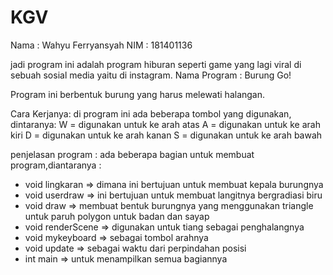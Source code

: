 # KGV
Nama : Wahyu Ferryansyah
NIM : 181401136

jadi program ini adalah program hiburan seperti game yang lagi viral
di sebuah sosial media yaitu di instagram.
Nama Program : Burung Go!

Program ini berbentuk burung yang harus melewati halangan.

Cara Kerjanya:
di program ini ada beberapa tombol yang digunakan, dintaranya:
W = digunakan untuk ke arah atas
A = digunakan untuk ke arah kiri
D = digunakan untuk ke arah kanan
S = digunakan untuk ke arah bawah

penjelasan program :
ada beberapa bagian untuk membuat program,diantaranya :
- void lingkaran => dimana ini bertujuan untuk membuat kepala burungnya
- void userdraw => ini bertujuan untuk membuat langitnya bergradiasi biru
- void draw => membuat bentuk burungnya yang menggunakan triangle untuk paruh
				polygon untuk badan dan sayap
- void renderScene => digunakan untuk tiang sebagai penghalangnya
- void mykeyboard => sebagai tombol arahnya
- void update => sebagai waktu dari perpindahan posisi
- int main => untuk menampilkan semua bagiannya
